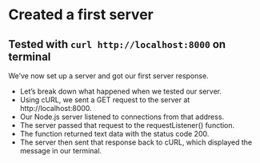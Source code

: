 # Created a first server

Tested with ```curl http://localhost:8000``` on terminal
-------------------------------
We’ve now set up a server and got our first server response.

* Let’s break down what happened when we tested our server.
* Using cURL, we sent a GET request to the server at http://localhost:8000.
* Our Node.js server listened to connections from that address. 
* The server passed that request to the requestListener() function. 
* The function returned text data with the status code 200. 
* The server then sent that response back to cURL, which displayed the message in our terminal.


